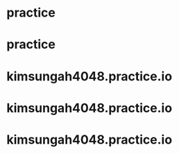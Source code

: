 # practice
# practice
# kimsungah4048.practice.io
# kimsungah4048.practice.io
# kimsungah4048.practice.io
